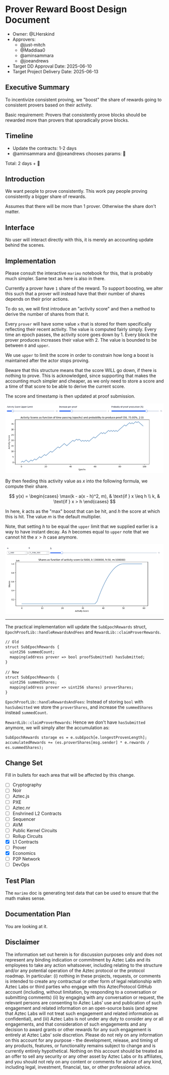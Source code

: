 # Prover Reward Boost Design Document

- Owner: @LHerskind
- Approvers:
  - @just-mitch
  - @Maddiaa0
  - @aminsammara
  - @joeandrews
- Target DD Approval Date: 2025-06-10
- Target Project Delivery Date: 2025-06-13

## Executive Summary

To incentivize consistent proving, we "boost" the share of rewards going to consistent provers based on their activity.

Basic requirement: Provers that consistently prove blocks should be rewarded more than provers that sporadically prove blocks.

## Timeline

- Update the contracts: 1-2 days
- @aminsammara and @joeandrews chooses params: 🤷

Total: 2 days + 🤷

## Introduction

We want people to prove consistently.
This work pay people proving consistently a bigger share of rewards.

Assumes that there will be more than 1 prover.
Otherwise the share don't matter.

## Interface

No user will interact directly with this, it is merely an accounting update behind the scenes.

## Implementation

Please consult the interactive `marimo` notebook for this, that is probably much simpler. Same text as here is also in there.

Currently a prover have `1` share of the reward.
To support boosting, we alter this such that a prover will instead have that their number of shares depends on their prior actions.

To do so, we will first introduce an "activity score" and then a method to derive the number of shares from that it.

Every `prover` will have some value `x` that is stored for them specifically reflecting their recent activity.
The value is computed fairly simply.
Every time an epoch passes, the activity score goes down by 1.
Every block the prover produces increases their value with 2.
The value is bounded to be between `0` and `upper`.

We use `upper` to limit the score in order to constrain how long a boost is maintained after the actor stops proving.

Beware that this structure means that the score WILL go down, if there is nothing to prove.
This is acknowledged, since supporting that makes the accounting much simpler and cheaper, as we only need to store a score and a time of that score to be able to derive the current score.

The score and timestamp is then updated at proof submission.

![](./images/activity_score.png)

By then feeding this activity value as $x$ into the following formula, we compute their share.

$$
y(x) = \begin{cases}
	\max(k - a(x - h)^2, m), & \text{if } x \leq h \\
	k, & \text{if } x > h
\end{cases}
$$

In here, $k$ acts as the "max" boost that can be hit, and $h$ the score at which this is hit. The value $m$ is the default multiplier.

Note, that setting $h$ to be equal the `upper` limit that we supplied earlier is a way to have instant decay. As $h$ becomes equal to `upper` note that we cannot hit the $x > h$ case anymore.

![](./images/shares.png)

---

The practical implementation will update the `SubEpochRewards` struct, `EpochProofLib::handleRewardsAndFees` and `RewardLib::claimProverRewards`.

```solidity
// Old
struct SubEpochRewards {
  uint256 summedCount;
  mapping(address prover => bool proofSubmitted) hasSubmitted;
}

// New
struct SubEpochRewards {
  uint256 summedShares;
  mapping(address prover => uint256 shares) proverShares;
}
```

`EpochProofLib::handleRewardsAndFees`:
Instead of storing `bool` with `hasSubmitted` we store the `proverShares`, and increase the `summedShares` instead `summedCount`.

`RewardLib::claimProverRewards`:
Hence we don't have `hasSubmitted` anymore, we will simply alter the accumulation as:

```solidity
SubEpochRewards storage es = e.subEpoch[e.longestProvenLength];
accumulatedRewards += (es.proverShares[msg.sender] * e.rewards / es.summedShares);
```

## Change Set

Fill in bullets for each area that will be affected by this change.

- [ ] Cryptography
- [ ] Noir
- [ ] Aztec.js
- [ ] PXE
- [ ] Aztec.nr
- [ ] Enshrined L2 Contracts
- [ ] Sequencer
- [ ] AVM
- [ ] Public Kernel Circuits
- [ ] Rollup Circuits
- [x] L1 Contracts
- [ ] Prover
- [x] Economics
- [ ] P2P Network
- [ ] DevOps

## Test Plan

The `marimo` doc is generating test data that can be used to ensure that the math makes sense.

## Documentation Plan

You are looking at it.

## Disclaimer

The information set out herein is for discussion purposes only and does not represent any binding indication or commitment by Aztec Labs and its employees to take any action whatsoever, including relating to the structure and/or any potential operation of the Aztec protocol or the protocol roadmap. In particular: (i) nothing in these projects, requests, or comments is intended to create any contractual or other form of legal relationship with Aztec Labs or third parties who engage with this AztecProtocol GitHub account (including, without limitation, by responding to a conversation or submitting comments) (ii) by engaging with any conversation or request, the relevant persons are consenting to Aztec Labs’ use and publication of such engagement and related information on an open-source basis (and agree that Aztec Labs will not treat such engagement and related information as confidential), and (iii) Aztec Labs is not under any duty to consider any or all engagements, and that consideration of such engagements and any decision to award grants or other rewards for any such engagement is entirely at Aztec Labs’ sole discretion. Please do not rely on any information on this account for any purpose - the development, release, and timing of any products, features, or functionality remains subject to change and is currently entirely hypothetical. Nothing on this account should be treated as an offer to sell any security or any other asset by Aztec Labs or its affiliates, and you should not rely on any content or comments for advice of any kind, including legal, investment, financial, tax, or other professional advice.
